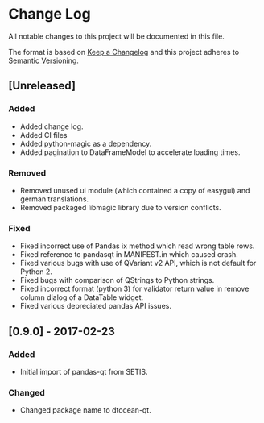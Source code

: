 # Change Log

All notable changes to this project will be documented in this file.

The format is based on [Keep a Changelog](http://keepachangelog.com/)
and this project adheres to [Semantic Versioning](http://semver.org/).

## [Unreleased]

### Added

- Added change log.
- Added CI files
- Added python-magic as a dependency.
- Added pagination to DataFrameModel to accelerate loading times.
  
### Removed

- Removed unused ui module (which contained a copy of easygui) and german
  translations.
- Removed packaged libmagic library due to version conflicts.

### Fixed

- Fixed incorrect use of Pandas ix method which read wrong table rows.
- Fixed reference to pandasqt in MANIFEST.in which caused crash.
- Fixed various bugs with use of QVariant v2 API, which is not default for
  Python 2.
- Fixed bugs with comparison of QStrings to Python strings.
- Fixed incorrect format (python 3) for validator return value in remove column
  dialog of a DataTable widget.
- Fixed various depreciated pandas API issues.


## [0.9.0] - 2017-02-23

### Added

- Initial import of pandas-qt from SETIS.

### Changed

- Changed package name to dtocean-qt.

